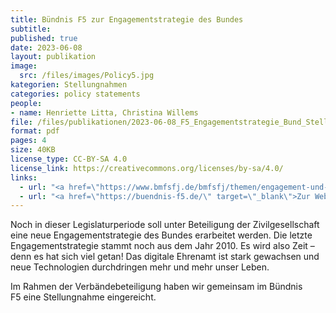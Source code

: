 ```yaml
---
title: Bündnis F5 zur Engagementstrategie des Bundes
subtitle: 
published: true
date: 2023-06-08
layout: publikation
image:
  src: /files/images/Policy5.jpg
kategorien: Stellungnahmen
categories: policy statements
people:
- name: Henriette Litta, Christina Willems 
file: /files/publikationen/2023-06-08_F5_Engagementstrategie_Bund_Stellungnahme.pdf?raw=true
format: pdf
pages: 4
size: 40KB
license_type: CC-BY-SA 4.0
license_link: https://creativecommons.org/licenses/by-sa/4.0/
links: 
  - url: "<a href=\"https://www.bmfsfj.de/bmfsfj/themen/engagement-und-gesellschaft/engagement-staerken/engagementstrategie-des-bundes-222072\" target=\"_blank\">Zur Engangementstrategie des Bundes</a>"
  - url: "<a href=\"https://buendnis-f5.de/\" target=\"_blank\">Zur Website des Bündnis F5</a>"
---
```


Noch in dieser Legislaturperiode soll unter Beteiligung der Zivilgesellschaft eine neue Engagementstrategie des Bundes erarbeitet werden. Die letzte Engagementstrategie stammt noch aus dem Jahr 2010. Es wird also Zeit – denn es hat sich viel getan! Das digitale Ehrenamt ist stark gewachsen und neue Technologien durchdringen mehr und mehr unser Leben.

Im Rahmen der Verbändebeteiligung haben wir gemeinsam im Bündnis F5 eine Stellungnahme eingereicht.
